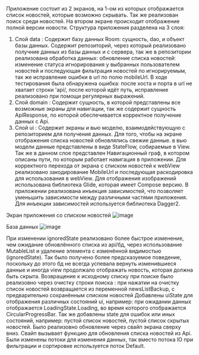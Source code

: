 Приложение состоит из 2 экранов, на 1-ом из которых отображается список новостей, которые возможно скрывать. Так же реализован поиск среди новостей.
На втором экране происходит отображение полной версии новости.
Структура приложения разделена на 3 слоя: 
1. Слой data : Содержит базу данных Room: сущность, dao, и объект базы данных. Содержит репозиторий, через который реализовано получние данных из базы данных и с сервера, так же в репозитории реализована обработка данных: обновление списка новостей: изменение статуса игнорирования
у выбранных пользователем новостей и последующая фильтрация новостей по игнорируемым, так же исправление ошибки в url по полю mobileUrl. В ходе тестирования была обнаружена ошибка: после хоста и порта в url не хватает строки 'api/, после которой идёт путь, исправление
реализовано при помощи регулярных выражений.
2. Слой domain : Содержит сущность, в которой представлены все возможные экраны для навигации, так же содержит сущность ApiResponse, по которой обеспечивается корректное получение данных с Api.
3. Слой ui : Содержит экраны и вью моделю, взаимодействующую с репозиторием для получения данных. Для того, чтобы на экране отображения списка новостей обновлялись свежие данные. в вью модели данные представлены в виде StateFlow, собираемые в View.
Так же в данном слое представлен Навигационный граф, в котором описаны пути, по которым работает навигация в приложении. Для корректного перехода от экрана с списком новостей к webView реализовано закодирование MobileUrl и последующая раскодировка для использования
в webView. Для отображения изображений использована библиотека Glide, которая имеет Compose версию.
В приложении реализована инъекция зависимостей, что позволяет уменьшить зависимости между различными частями приложения. Для инъекции зависимостей используется библиотека Dagger2.

Экран приложения со списком новостей
![image](https://github.com/user-attachments/assets/e56e848e-c7bc-4d06-abbd-0a70efb14cea)

База данных
![image](https://github.com/user-attachments/assets/6ddb1783-ae44-437d-8731-034fdade6300)

При изменении ignoredState реализовано более быстрое изменение, чем ожидание обновлённого списка из api/бд, через использование MutableList и удаление элемента с изменённой видимостью (ignoredState). Так было получено более предсказуемое поведение, поскольку до этого бд не всегда успевала вернуть изменившиеся данные и иногда view продолжало отображать новость, которая должна быть скрыта.
Возвращение к исходному списку при поиске было реализовно через очистку строки поиска : при нажатии на очистку список новостей возвращается из переменной newsListBackup, с предварительно сохранённым списком новостей
Добавлены uiState для отображения различных состояний ui, например: при ожидании данных отображается LoadingState.Loading, во время которого отображается CircularProgressBar. Так же добавлены state для ошибок или иных состояний, например: пустой список новостей, пустой список скрытых новостей.
Было реализовно обновление через свайп экрана сверху вниз. Свайп вызывает функцию для обновления списка новостей из Api.
Были изменены потоки для изменения данных, так вместо потока IO при фильтрации и сортировке используется поток Default.
